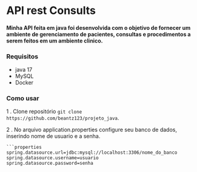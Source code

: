 # API rest Consults

#### Minha API feita em java foi desenvolvida com o objetivo de fornecer um ambiente de gerenciamento de pacientes, consultas e procedimentos a serem feitos em um ambiente clinico.

### Requisitos

- java 17
- MySQL
- Docker

### Como usar

1 . Clone repositório `git clone https://github.com/beantz123/projeto_java`.

2 . No arquivo application.properties configure seu banco de dados, inserindo nome de usuario e a senha.

    ```properties
    spring.datasource.url=jdbc:mysql://localhost:3306/nome_do_banco
    spring.datasource.username=usuario
    spring.datasource.password=senha


     
    
